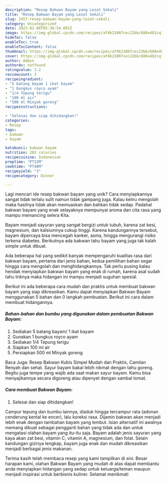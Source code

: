 ```yaml
---
description: "Resep Bakwan Bayam yang Lezat Sekali"
title: "Resep Bakwan Bayam yang Lezat Sekali"
slug: 2457-resep-bakwan-bayam-yang-lezat-sekali
category: Uncategorized
date: 2023-02-08T05:38:54.091Z
image: https://img-global.cpcdn.com/recipes/af4b21007cec22bb/680x482cq70/bakwan-bayam-foto-resep-utama.jpg
hideToc: false
enableToc: true
enableTocContent: false
thumbnail: https://img-global.cpcdn.com/recipes/af4b21007cec22bb/680x482cq70/bakwan-bayam-foto-resep-utama.jpg
cover: https://img-global.cpcdn.com/recipes/af4b21007cec22bb/680x482cq70/bakwan-bayam-foto-resep-utama.jpg
author: Admin
authorAv: notfound
ratingvalue: 3.2
reviewcount: 3
recipeingredient:
- "5 batang bayam 1 ikat bayam"
- "1 bungkus royco ayam"
- "1/4 Tepung terigu"
- "100 ml air"
- "500 ml Minyak goreng"
recipeinstructions:

- "Selesai dan siap dihidangkan!"
categories:
- Resep
tags:
- bakwan
- bayam

katakunci: bakwan bayam 
nutrition: 203 calories
recipecuisine: Indonesian
preptime: "PT32M"
cooktime: "PT48M"
recipeyield: "3"
recipecategory: Dinner

---
```





Lagi mencari ide resep bakwan bayam yang unik? Cara menyiapkannya sangat tidak terlalu sulit namun tidak gampang juga. Kalau keliru mengolah maka hasilnya tidak akan memuaskan dan bahkan tidak sedap. Padahal bakwan bayam yang enak selayaknya mempunyai aroma dan cita rasa yang mampu memancing selera Kita.





Bayam menjadi sayuran yang sangat bergizi untuk tubuh, karena zat besi, magnesium, dan kalsiumnya cukup tinggi. Karena kandungannya tersebut, bayam dipercaya bisa mencegah kanker, asma, hingga mengurangi risiko terkena diabetes. Berikutnya ada bakwan tahu bayam yang juga tak kalah simple untuk dibuat.

Ada beberapa hal yang sedikit banyak mempengaruhi kualitas rasa dari bakwan bayam, pertama dari jenis bahan, kedua pemilihan bahan segar hingga cara mengolah dan menghidangkannya. Tak perlu pusing kalau hendak menyiapkan bakwan bayam yang enak di rumah, karena asal sudah tahu triknya maka hidangan ini mampu menjadi suguhan spesial.






Berikut ini ada beberapa cara mudah dan praktis untuk membuat bakwan bayam yang siap dikreasikan. Kamu dapat menyiapkan Bakwan Bayam menggunakan 5 bahan dan 0 langkah pembuatan. Berikut ini cara dalam membuat hidangannya.

<!--inarticleads1-->

##### Bahan-bahan dan bumbu yang digunakan dalam pembuatan Bakwan Bayam:

1. Sediakan 5 batang bayam/ 1 ikat bayam
1. Gunakan 1 bungkus royco ayam
1. Sediakan 1/4 Tepung terigu
1. Siapkan 100 ml air
1. Persiapkan 500 ml Minyak goreng


Baca Juga: Resep Bakwan Kubis Simpel Mudah dan Praktis, Camilan Renyah dan sehat. Sayur bayam bakal lebih nikmat dengan tahu goreng. Begitu juga tempe yang wajib ada saat makan sayur bayam. Kamu bisa menyajikannya secara digoreng atau dipenyet dengan sambal tomat. 

<!--inarticleads2-->

##### Cara membuat Bakwan Bayam:


1. Selesai dan siap dihidangkan!

Campur tepung dan bumbu lainnya, diaduk hingga tercampur rata (adonan cenderung kental ke encer), lalu koreksi rasa. Dijamin bakwan akan menjadi lebih enak dengan tambahan bayam yang lembut. Isian alternatif ini awalnya memang dibuat sebagai pengganti bahan yang tidak ada dan untuk mengatasi olahan bayam yang itu-itu saja. Bayam adalah jenis sayuran yang kaya akan zat besi, vitamin C, vitamin A, magnesium, dan folat. Selain kandungan gizinya lengkap, bayam juga enak dan mudah dikreasikan menjadi berbagai jenis makanan. 

Terima kasih telah membaca resep yang kami tampilkan di sini. Besar harapan kami, olahan Bakwan Bayam yang mudah di atas dapat membantu anda menyiapkan hidangan yang sedap untuk keluarga/teman maupun menjadi inspirasi untuk berbisnis kuliner. Selamat menikmati
